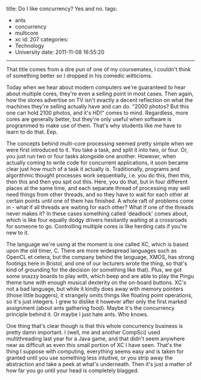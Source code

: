title: Do I like concurrency? Yes and no.
tags:
  - ants
  - concurrency
  - multicore
  - xc
id: 207
categories:
  - Technology
  - University
date: 2011-11-08 16:55:20
---

That title comes from a dire pun of one of my coursemates, I couldn't think of something better so I dropped in his comedic witticisms.

Today when we hear about modern computers we're guaranteed to hear about multiple cores, they're even a selling point in most cases. Then again, how the stores advertise on TV isn't exactly a decent reflection on what the machines they're selling actually have and can do. "2000 photos? But this one can hold 2100 photos, and it's HD!" comes to mind. Regardless, more cores are generally better, but they're only useful when software is programmed to make use of them. That's why students like me have to learn to do that. Eep.

The concepts behind multi-core processing seemed pretty simple when we were first introduced to it. You take a task, and split it into two, or four. Or, you just run two or four tasks alongside one another. However, when actually coming to write code for concurrent applications, it soon became clear just how much of a task it actually is. Traditionally, programs and algorithmic thought processes work sequentially, i.e. you do this, then this, then this and then you spit out this. Here, you do that, but in four different places at the same time, and each separate thread of processing may well need things from other threads, and so they have to wait for each other at certain points until one of them has finished. A whole raft of problems come in - what if all threads are waiting for each other? What if one of the threads never makes it? In these cases something called 'deadlock' comes about, which is like four equally dodgy drivers hesitantly waiting at a crossroads for someone to go. Controlling multiple cores is like herding cats if you're new to it.

The language we're using at the moment is one called XC, which is based upon the old timer, C. There are more widespread languages such as OpenCL et cetera, but the company behind the language, XMOS, has strong footings here in Bristol, and one of our lecturers wrote the thing, so that's kind of grounding for the decision (or something like that). Plus, we got some snazzy boards to play with, which beep and are able to play the Pingu theme tune with enough musical dexterity on the on-board buttons. XC's not a bad language, but while it kindly does away with memory pointers (those little buggers), it strangely omits things like floating point operations, so it's just integers. I grew to dislike it however after only the first marked assignment (about ants gathering food). Maybe it's the concurrency principle behind it. Or maybe I just hate ants. Who knows.

One thing that's clear though is that this whole concurrency business is pretty damn important. I (well, me and another CompSci) used multithreading last year for a Java game, and that didn't seem anywhere near as difficult as even this small portion of XC I have seen. That's the thing I suppose with computing, everything seems easy and is taken for granted until you use something less intuitive, or you strip away the abstraction and take a peek at what's underneath. Then it's just a matter of how far you go until your head is completely blagged.